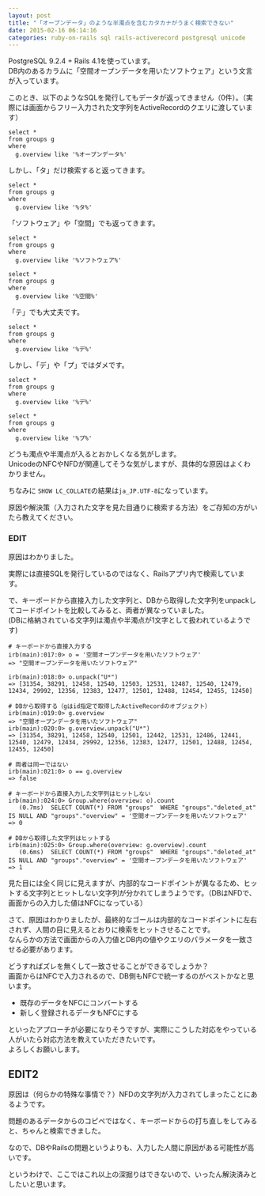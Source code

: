 ```yaml
---
layout: post
title: "「オープンデータ」のような半濁点を含むカタカナがうまく検索できない"
date: 2015-02-16 06:14:16
categories: ruby-on-rails sql rails-activerecord postgresql unicode
---
```

<p>PostgreSQL 9.2.4 + Rails 4.1を使っています。<br>
DB内のあるカラムに「空間オープンデータを用いたソフトウェア」という文言が入っています。</p>

<p>このとき、以下のようなSQLを発行してもデータが返ってきません（0件）。（実際には画面からフリー入力された文字列をActiveRecordのクエリに渡しています）</p>

<pre><code>select * 
from groups g 
where 
  g.overview like '%オープンデータ%'
</code></pre>

<p>しかし、「タ」だけ検索すると返ってきます。</p>

<pre><code>select * 
from groups g 
where 
  g.overview like '%タ%'
</code></pre>

<p>「ソフトウェア」や「空間」でも返ってきます。</p>

<pre><code>select * 
from groups g 
where 
  g.overview like '%ソフトウェア%'

select * 
from groups g 
where 
  g.overview like '%空間%'
</code></pre>

<p>「テ」でも大丈夫です。</p>

<pre><code>select * 
from groups g 
where 
  g.overview like '%デ%'
</code></pre>

<p>しかし、「デ」や「プ」ではダメです。</p>

<pre><code>select * 
from groups g 
where 
  g.overview like '%デ%'

select * 
from groups g 
where 
  g.overview like '%プ%'
</code></pre>

<p>どうも濁点や半濁点が入るとおかしくなる気がします。<br>
UnicodeのNFCやNFDが関連してそうな気がしますが、具体的な原因はよくわかりません。</p>

<p>ちなみに <code>SHOW LC_COLLATE</code>の結果は<code>ja_JP.UTF-8</code>になっています。</p>

<p>原因や解決策（入力された文字を見た目通りに検索する方法）をご存知の方がいたら教えてください。</p>

<h3>EDIT</h3>

<p>原因はわかりました。</p>

<p>実際には直接SQLを発行しているのではなく、Railsアプリ内で検索しています。</p>

<p>で、キーボードから直接入力した文字列と、DBから取得した文字列をunpackしてコードポイントを比較してみると、両者が異なっていました。<br>
(DBに格納されている文字列は濁点や半濁点が1文字として扱われているようです)</p>

<pre><code># キーボードから直接入力する
irb(main):017:0&gt; o = '空間オープンデータを用いたソフトウェア'
=&gt; "空間オープンデータを用いたソフトウェア"

irb(main):018:0&gt; o.unpack("U*")
=&gt; [31354, 38291, 12458, 12540, 12503, 12531, 12487, 12540, 12479, 12434, 29992, 12356, 12383, 12477, 12501, 12488, 12454, 12455, 12450]

# DBから取得する（gはid指定で取得したActiveRecordのオブジェクト）
irb(main):019:0&gt; g.overview
=&gt; "空間オープンデータを用いたソフトウェア"
irb(main):020:0&gt; g.overview.unpack("U*")
=&gt; [31354, 38291, 12458, 12540, 12501, 12442, 12531, 12486, 12441, 12540, 12479, 12434, 29992, 12356, 12383, 12477, 12501, 12488, 12454, 12455, 12450]

# 両者は同一ではない
irb(main):021:0&gt; o == g.overview
=&gt; false

# キーボードから直接入力した文字列はヒットしない
irb(main):024:0&gt; Group.where(overview: o).count
   (0.7ms)  SELECT COUNT(*) FROM "groups"  WHERE "groups"."deleted_at" IS NULL AND "groups"."overview" = '空間オープンデータを用いたソフトウェア'
=&gt; 0

# DBから取得した文字列はヒットする
irb(main):025:0&gt; Group.where(overview: g.overview).count
   (0.6ms)  SELECT COUNT(*) FROM "groups"  WHERE "groups"."deleted_at" IS NULL AND "groups"."overview" = '空間オープンデータを用いたソフトウェア'
=&gt; 1
</code></pre>

<p>見た目には全く同じに見えますが、内部的なコードポイントが異なるため、ヒットする文字列とヒットしない文字列が分かれてしまうようです。（DBはNFDで、画面からの入力した値はNFCになっている）</p>

<p>さて、原因はわかりましたが、最終的なゴールは内部的なコードポイントに左右されず、人間の目に見えるとおりに検索をヒットさせることです。<br>
なんらかの方法で画面からの入力値とDB内の値やクエリのパラメータを一致させる必要があります。</p>

<p>どうすればズレを無くして一致させることができるでしょうか？<br>
画面からはNFCで入力されるので、DB側もNFCで統一するのがベストかなと思います。</p>

<ul>
<li>既存のデータをNFCにコンバートする</li>
<li>新しく登録されるデータもNFCにする</li>
</ul>

<p>といったアプローチが必要になりそうですが、実際にこうした対応をやっている人がいたら対応方法を教えていただきたいです。<br>
よろしくお願いします。</p>

<h2>EDIT2</h2>

<p>原因は（何らかの特殊な事情で？）NFDの文字列が入力されてしまったことにあるようです。</p>

<p>問題のあるデータからのコピペではなく、キーボードからの打ち直しをしてみると、ちゃんと検索できました。</p>

<p>なので、DBやRailsの問題というよりも、入力した人間に原因がある可能性が高いです。</p>

<p>というわけで、ここではこれ以上の深掘りはできないので、いったん解決済みとしたいと思います。</p>
